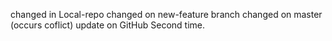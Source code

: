 changed in Local-repo
changed on new-feature branch
changed on master (occurs coflict)
update on GitHub Second time.

